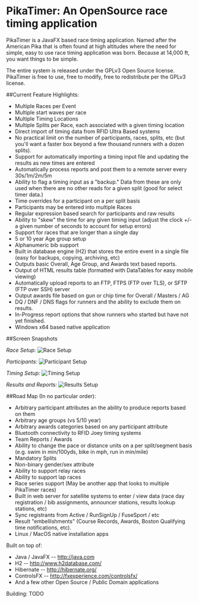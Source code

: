 # PikaTimer: An OpenSource race timing application

PikaTimer is a JavaFX based race timing application. Named after the American Pika that is often found at high altitudes where the need for simple, easy to use race timing application was born. Because at 14,000 ft, you want things to be simple.

The entire system is released under the GPLv3 Open Source license. PikaTimer is free to use, free to modify, free to redistribute per the GPLv3 license. 


##Current Feature Highlights:
* Multiple Races per Event
* Multiple start waves per race
* Multiple Timing Locations
* Multiple Splits per Race, each associated with a given timing location
* Direct import of timing data from RFID Ultra Based systems
* No practical limit on the number of participants, races, splits, etc (but you'll want a faster box beyond a few thousand runners with a dozen splits).
* Support for automatically importing a timing input file and updating the results as new times are entered
* Automatically process reports and post them to a remote server every 30s/1m/2m/5m 
* Ability to flag a timing input as a "backup." Data from these are only used when there are no other reads for a given split (good for select timer data.)
* Time overrides for a participant on a per split basis
* Participants may be entered into multiple Races 
* Regular expression based search for participants and raw results
* Ability to "skew" the time for any given timing input (adjust the clock +/- a given number of seconds to account for setup errors)
* Support for races that are longer than a single day 
* 5 or 10 year Age group setup
* Alphanumeric bib support
* Built in database engine (H2) that stores the entire event in a single file (easy for backups, copying, archiving, etc)
* Outputs basic Overall, Age Group, and Awards text based reports. 
* Output of HTML results table (formatted with DataTables for easy mobile viewing)
* Automatically upload reports to an FTP, FTPS (FTP over TLS), or SFTP (FTP over SSH) server
* Output awards file based on gun or chip time for Overall / Masters / AG
* DQ / DNF / DNS flags for runners and the ability to exclude them on results.
* In-Progress report options that show runners who started but have not yet finished.
* Windows x64 based native application

##Screen Snapshots

*Race Setup:*
![Race Setup](https://user-images.githubusercontent.com/19352375/27207276-d47b38d8-51fa-11e7-999f-90d840084dcd.png)

*Participants:*
![Participant Setup](https://user-images.githubusercontent.com/19352375/27207420-f62490be-51fb-11e7-87ca-3b7e6a3bf483.png)

*Timing Setup:*
![Timing Setup](https://user-images.githubusercontent.com/19352375/27207246-9addf0ca-51fa-11e7-9fea-cd8a9d0c5468.png)

*Results and Reports:*
![Results Setup](https://user-images.githubusercontent.com/19352375/27207258-b8c87416-51fa-11e7-9858-388326c9eed4.png)


##Road Map (In no particular order):
* Arbitrary participant attributes an the ability to produce reports based on them
* Arbitrary age groups (vs 5/10 year)
* Arbitrary awards categories based on any participant attribute
* Bluetooth connectivity to RFID Joey timing systems
* Team Reports / Awards
* Ability to change the pace or distance units on a per split/segment basis (e.g. swim in min/100yds, bike in mph, run in min/mile)
* Mandatory Splits
* Non-binary gender/sex attribute
* Ability to support relay races
* Ability to support lap races
* Race series support (May be another app that looks to multiple PikaTimer races)
* Built in web server for satellite systems to enter / view data (race day registration / bib assignments, announcer stations, results lookup stations, etc)
* Sync registrants from Active / RunSignUp / FuseSport / etc
* Result "embellishments" (Course Records, Awards, Boston Qualifying time notifications, etc).
* Linux / MacOS native installation apps

Built on top of:
* Java / JavaFX -- http://java.com
* H2 -- http://www.h2database.com/
* Hibernate -- http://hibernate.org/
* ControlsFX -- http://fxexperience.com/controlsfx/
* And a few other Open Source / Public Domain applications

Building: TODO
